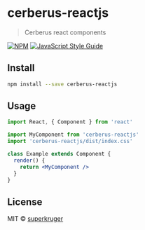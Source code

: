 # cerberus-reactjs

> Cerberus react components

[![NPM](https://img.shields.io/npm/v/cerberus-reactjs.svg)](https://www.npmjs.com/package/cerberus-reactjs) [![JavaScript Style Guide](https://img.shields.io/badge/code_style-standard-brightgreen.svg)](https://standardjs.com)

## Install

```bash
npm install --save cerberus-reactjs
```

## Usage

```jsx
import React, { Component } from 'react'

import MyComponent from 'cerberus-reactjs'
import 'cerberus-reactjs/dist/index.css'

class Example extends Component {
  render() {
    return <MyComponent />
  }
}
```

## License

MIT © [superkruger](https://github.com/superkruger)
